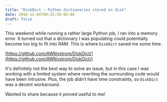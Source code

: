 ```yaml
---
title: "DiskDict — Python dictionaries stored on disk"
date: 2016-12-05T09:25:59-05:00
draft: false
---
```


This weekend while running a rather large Python job, I ran into a memory error. It turned out that a dictionary I was populating could potentially become too big to fit into RAM. This is where `DiskDict` saved me some time.

[https://github.com/AWNystrom/DiskDict/](https://github.com/AWNystrom/DiskDict/)

It's definitely not the best way to solve an issue, but in this case I was working with a limited system where rewriting the surrounding code would have been intrusive. Plus, the job didn’t have time constraints, so `DiskDict` was a decent workaround.

Wanted to share because it proved useful to me!
